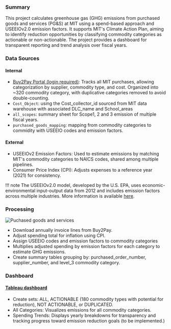 
### Summary

This project calculates greenhouse gas (GHG) emissions from purchased goods and services (PG&S) at MIT using a spend-based approach and USEEIOv2.0 emission factors. It supports MIT's Climate Action Plan, aiming to identify reduction opportunities by classifying commodity categories as actionable or non-actionable. The project provides a dashboard for transparent reporting and trend analysis over fiscal years.

### Data Sources

#### Internal

* [Buy2Pay Portal (login required)](https://mit.coupahost.com/user/home): Tracks all MIT purchases, allowing categorization by supplier, commodity type, and cost. Organized into ~320 commodity category, with duplicative categories removed to avoid double-counting.
* `Cost_Object`: using the Cost_collector_id sourced from MIT data warehouse with associated DLC\_name and School\_areas
* `all_scopes`: summary sheet for Scope1, 2 and 3 emission of multiple fiscal years.
* `purchased_goods_mapping`: mapping from commodity categories to commidity with USEEIO codes and emission factors.


#### External

* USEEIOv2 Emission Factors: Used to estimate emissions by matching MIT's commodity categories to NAICS codes, shared among multiple pipelines.
* Consumer Price Index (CPI): Adjusts expenses to a reference year (2021) for consistency.

!!! note 
	The USEEIOv2.0 model, developed by the U.S. EPA, uses economic-environmental input-output data from 2012 and includes emission factors across multiple industries. More information is available [here](https://www.epa.gov/land-research/us-environmentally-extended-input-output-useeio-technical-content).

### Processing

![Puchased goods and services](pns.png#shadow)

* Download annually invoice lines from Buy2Pay.
* Adjust spending total for inflation using CPI.
* Assign USEEIO codes and emission factors to commodity categories
* Multiplies adjusted spending by emission factors for each category to estimate GHG emissions.
* Create summary tables grouping by: purchased_order_number, supplier_number, and level_3 commodity category.

### Dashboard

#### [Tableau dashboard](https://tableau.mit.edu/#/views/FY2024Scope3PurchasedGoodsandServicesOct29/Actionable_Select?)

* Create sets: ALL, ACTIONABLE (180 commodity types with potential for reduction), NOT ACTIONABLE, or DUPLICATED.
* All Categories: Visualizes emissions for all commodity categories.
* Spending Trends: Displays yearly breakdowns for transparency and tracking progress toward emission reduction goals (to be implemented.)
